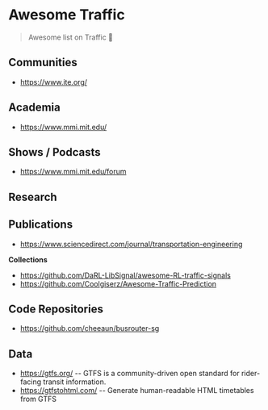 # Awesome Traffic

> Awesome list on Traffic 🚦

## Communities
- https://www.ite.org/

## Academia
- https://www.mmi.mit.edu/

## Shows / Podcasts
- https://www.mmi.mit.edu/forum

## Research

## Publications
- https://www.sciencedirect.com/journal/transportation-engineering

**Collections**
- https://github.com/DaRL-LibSignal/awesome-RL-traffic-signals
- https://github.com/Coolgiserz/Awesome-Traffic-Prediction


## Code Repositories
- https://github.com/cheeaun/busrouter-sg

## Data
- https://gtfs.org/ -- GTFS is a community-driven open standard for rider-facing transit information.
- https://gtfstohtml.com/ -- Generate human-readable HTML timetables from GTFS
